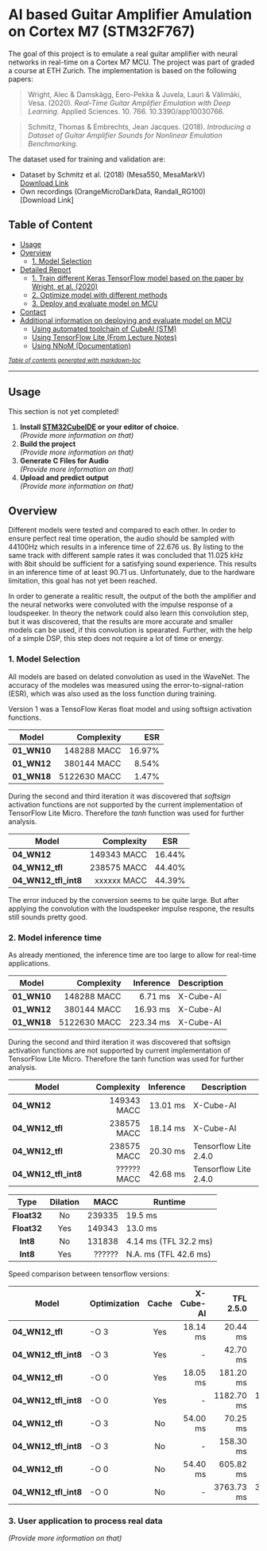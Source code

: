 
# AI based Guitar Amplifier Amulation on Cortex M7 (STM32F767)

The goal of this project is to emulate a real guitar amplifier with neural networks in real-time on a Cortex M7 MCU. The project was part of graded a course at ETH Zurich. The implementation is based on the following papers:

> Wright, Alec & Damskägg, Eero-Pekka & Juvela, Lauri & Välimäki, Vesa. (2020). *Real-Time Guitar Amplifier Emulation with Deep Learning*. Applied Sciences. 10. 766. 10.3390/app10030766.

> Schmitz, Thomas & Embrechts, Jean Jacques. (2018). *Introducing a Dataset of Guitar Amplifier Sounds for Nonlinear Emulation Benchmarking*.

The dataset used for training and validation are:
*  Dataset by Schmitz et al. (2018) (Mesa550, MesaMarkV)  
   [Download Link](<https://services.montefiore.uliege.be//acous/STSI/downloads.php>) 
*  Own recordings (OrangeMicroDarkData, Randall_RG100)  
   [Download Link] 

## Table of Content
  - [Usage](#usage)
  - [Overview](#overview)
    - [1. Model Selection](#1-model-selection)
  - [Detailed Report](#detailed-report)
    - [1. Train different Keras TensorFlow model based on the paper by Wright, et al. (2020)](#1-train-different-keras-tensorflow-model-based-on-the-paper-by-wright-et-al-2020)
    - [2. Optimize model with different methods](#2-optimize-model-with-different-methods)
    - [3. Deploy and evaluate model on MCU](#3-deploy-and-evaluate-model-on-mcu)
  - [Contact](#contact)
  - [Additional information on deploying and evaluate model on MCU](#additional-imformation-on-deploying-and-evaluate-model-on-mcu)
      - [Using automated toolchain of CubeAI (STM)](#using-automated-toolchain-of-cubeai-stm)
      - [Using TensorFlow Lite (From Lecture Notes)](#using-tensorflow-lite-from-lecture-notes)
      - [Using NNoM (Documentation)](#using-nnom-documentation)

<small><i><a href='http://ecotrust-canada.github.io/markdown-toc/'>Table of contents generated with markdown-toc</a></i></small>

-------------------------------------------------------------------------------------------


## Usage
This section is not yet completed!
1. **Install [STM32CubeIDE](https://www.st.com/en/development-tools/stm32cubeide.html) or your editor of choice.**  
   *(Provide more information on that)*
2. **Build the project**  
   *(Provide more information on that)*
3. **Generate C Files for Audio**  
   *(Provide more information on that)*
4. **Upload and predict output**  
   *(Provide more information on that)*

## Overview
Different models were tested and compared to each other.
In order to ensure perfect real time operation, the audio should be sampled with 44100Hz which results in a inference time of 22.676 us. By listing to the same track with different sample rates it was concluded that 11.025 kHz with 8bit should be sufficient for a satisfying sound experience. This results in an inference time of at least 90.71 us. Unfortunately, due to the hardware limitation, this goal has not yet been reached.

In order to generate a realitic result, the output of the both the amplifier and the neural networks were convoluted with the impulse response of a loudspeeker.
In theory the network could also learn this convolution step, but it was discovered, that the results are more accurate and smaller models can be used, if this convolution is spearated. Further, with the help of a simple DSP, this step does not require a lot of time or energy.

### 1. Model Selection
All models are based on delated convolution as used in the WaveNet. The accuracy of the modeles was measured using the error-to-signal-ration (ESR), which was also used as the loss function during training. 

Version 1 was a TensoFlow Keras float model and using softsign activation functions.

| Model        | Complexity   | ESR    |          
| ------------ | -----------: | -----: |
| **01_WN10**  |  148288 MACC | 16.97% |
| **01_WN12**  |  380144 MACC |  8.54% |
| **01_WN18**  | 5122630 MACC |  1.47% |

During the second and third iteration it was discovered that *softsign* activation functions are not supported by the current implementation of TensorFlow Lite Micro. Therefore the *tanh* function was used for further analysis. 

| Model                | Complexity       | ESR       |
| -------------------- | ---------------: | --------- |
| **04_WN12**          |  149343 MACC     | 16.44%    |
| **04_WN12_tfl**      |  238575 MACC     | 44.40%    |
| **04_WN12_tfl_int8** |  xxxxxx MACC     | 44.39%    |

The error induced by the conversion seems to be quite large. But after applying the convolution with the loudspeeker impulse respone, the results still sounds pretty good.

### 2. Model inference time
As already mentioned, the inference time are too large to allow for real-time applications. 

| Model                   | Complexity      | Inference   | Description                   
| ----------------------- | ---------------:| ---------:  |-------------
| **01_WN10**             |  148288 MACC    |   6.71 ms  | X-Cube-AI
| **01_WN12**             |  380144 MACC    |  16.93 ms  | X-Cube-AI
| **01_WN18**             | 5122630 MACC    | 223.34 ms  | X-Cube-AI

During the second and third iteration it was discovered that softsign activation functions are not supported by current implementation of TensorFlow Lite Micro. Therefore the tanh function was used for further analysis.

| Model                   | Complexity      | Inference | Description                   
| ----------------------- | ---------------:| --------: |---------------------
| **04_WN12**             |  149343 MACC    | 13.01 ms  | X-Cube-AI
| **04_WN12_tfl**         |  238575 MACC    | 18.14 ms  | X-Cube-AI
| **04_WN12_tfl**         |  238575 MACC    | 20.30 ms  | Tensorflow Lite 2.4.0
| **04_WN12_tfl_int8**    |  ?????? MACC    | 42.68 ms  | Tensorflow Lite 2.4.0



| Type        | Dilation | MACC    | Runtime             
| :---------: | :------: | ------: | ----------------
| **Float32** | No       |  239335 |  19.5 ms
| **Float32** | Yes      |  149343 |  13.0 ms
| **Int8**    | No       |  131838 |  4.14 ms (TFL 32.2 ms)
| **Int8**    | Yes      |  ?????? |  N.A. ms (TFL 42.6 ms)

Speed comparison between tensorflow versions:

| Model                | Optimization | Cache | X-Cube-AI | TFL 2.5.0  | TFL 2.4.0   | TFL 2.3.1             
| ---------------------| ------------ | :---: |---------: | ---------: | ----------: | ---------:
| **04_WN12_tfl**      | -O 3         |  Yes  | 18.14 ms  |   20.44 ms |   20.30 ms  |   23.83 ms
| **04_WN12_tfl_int8** | -O 3         |  Yes  |        -  |   42.70 ms |   42.68 ms  |   35.28 ms  
| **04_WN12_tfl**      | -O 0         |  Yes  | 18.05 ms  |  181.20 ms |  177.30 ms  |  170.60 ms 
| **04_WN12_tfl_int8** | -O 0         |  Yes  |        -  | 1182.70 ms | 1188.34 ms  |  999.82 ms 
| **04_WN12_tfl**      | -O 3         |  No   | 54.00 ms  |   70.25 ms |   68.00 ms  |   79.91 ms
| **04_WN12_tfl_int8** | -O 3         |  No   |        -  |  158.30 ms |  161.02 ms  |  123.84 ms
| **04_WN12_tfl**      | -O 0         |  No   | 54.40 ms  |  605.82 ms |  582.85 ms  |  573.78 ms  
| **04_WN12_tfl_int8** | -O 0         |  No   |        -  | 3763.73 ms | 3563.90 ms  | 3111.59 ms 

### 3. User application to process real data
*(Provide more information on that)*